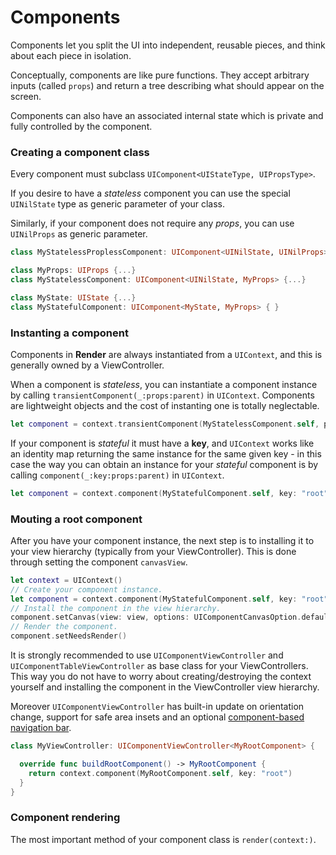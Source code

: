 # Components

Components let you split the UI into independent, reusable pieces, and think about each piece in isolation.

Conceptually, components are like pure functions. They accept arbitrary inputs (called `props`) and return a tree describing what should appear on the screen.

Components can also have an associated internal state which is private and fully controlled by the component.

### Creating a component class

Every component must subclass `UIComponent<UIStateType, UIPropsType>`.

If you desire to have a *stateless* component you can use the special `UINilState` type as generic parameter of your class.

Similarly, if your component does not require any *props*, you can use `UINilProps` as generic parameter.

```swift
class MyStatelessProplessComponent: UIComponent<UINilState, UINilProps> {...}

class MyProps: UIProps {...}
class MyStatelessComponent: UIComponent<UINilState, MyProps> {...}

class MyState: UIState {...}
class MyStatefulComponent: UIComponent<MyState, MyProps> { }

```

### Instanting a component

Components in **Render** are always instantiated from a `UIContext`, and this is generally owned by a ViewController.

When a component is *stateless*, you can instantiate a component instance by calling `transientComponent(_:props:parent)` in `UIContext`.
Components are lightweight objects and the cost of instanting one is totally neglectable.

```swift
let component = context.transientComponent(MyStatelessComponent.self, props: MyProps(), parent: nil)
```

If your component is *stateful* it must have a **key**, and `UIContext` works like an identity map returning the same instance for the same given key - in this case the way you can obtain an instance for your *stateful* component is by calling `component(_:key:props:parent)` in `UIContext`.

```swift
let component = context.component(MyStatefulComponent.self, key: "root", props: MyProps(), parent: nil)
```

### Mouting a root component

After you have your component instance, the next step is to installing it to your view hierarchy (typically from your ViewController).
This is done through setting the component `canvasView`.

```swift
let context = UIContext()
// Create your component instance.
let component = context.component(MyStatefulComponent.self, key: "root")
// Install the component in the view hierarchy.
component.setCanvas(view: view, options: UIComponentCanvasOption.defaults())
// Render the component.
component.setNeedsRender()
```

It is strongly recommended to use `UIComponentViewController` and `UIComponentTableViewController` as base class for your ViewControllers.
This way you do not have to worry about creating/destroying the context yourself and installing the component in the ViewController view hierarchy.

Moreover `UIComponentViewController` has built-in update on orientation change, support for safe area insets and an optional [component-based navigation bar](navigation_bar.md).

```swift
class MyViewController: UIComponentViewController<MyRootComponent> {

  override func buildRootComponent() -> MyRootComponent {
    return context.component(MyRootComponent.self, key: "root")
  }
}
```

### Component rendering

The most important method of your component class is `render(context:)`.